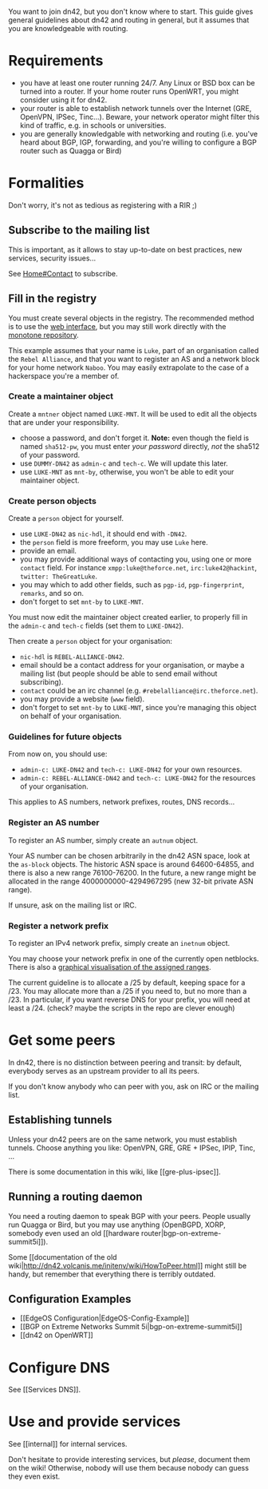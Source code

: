 You want to join dn42, but you don't know where to start. This guide gives general guidelines about dn42 and routing in general, but it assumes that you are knowledgeable with routing.

# Requirements

- you have at least one router running 24/7. Any Linux or BSD box can be turned into a router. If your home router runs OpenWRT, you might consider using it for dn42.
- your router is able to establish network tunnels over the Internet (GRE, OpenVPN, IPSec, Tinc...). Beware, your network operator might filter this kind of traffic, e.g. in schools or universities.
- you are generally knowledgable with networking and routing (i.e. you've heard about BGP, IGP, forwarding, and you're willing to configure a BGP router such as Quagga or Bird)

# Formalities

Don't worry, it's not as tedious as registering with a RIR ;)

## Subscribe to the mailing list

This is important, as it allows to stay up-to-date on best practices, new services, security issues...

See [Home#Contact](Home#Contact) to subscribe.

## Fill in the registry

You must create several objects in the registry. The recommended method is to use the [web interface](https://io.nixnodes.net/?registry), but you may still work directly with the [monotone repository](Services-Whois#Monotone).

This example assumes that your name is `Luke`, part of an organisation called the `Rebel Alliance`, and that you want to register an AS and a network block for your home network `Naboo`. You may easily extrapolate to the case of a hackerspace you're a member of.

### Create a maintainer object

Create a `mntner` object named `LUKE-MNT`. It will be used to edit all the objects that are under your responsibility.

- choose a password, and don't forget it.  **Note:** even though the field is named `sha512-pw`, you must enter *your password* directly, *not* the sha512 of your password.
- use `DUMMY-DN42` as `admin-c` and `tech-c`. We will update this later.
- use `LUKE-MNT` as `mnt-by`, otherwise, you won't be able to edit your maintainer object.

### Create person objects

Create a `person` object for yourself.

- use `LUKE-DN42` as `nic-hdl`, it should end with `-DN42`.
- the `person` field is more freeform, you may use `Luke` here.
- provide an email.
- you may provide additional ways of contacting you, using one or more `contact` field. For instance `xmpp:luke@theforce.net`, `irc:luke42@hackint`, `twitter: TheGreatLuke`.
- you may which to add other fields, such as `pgp-id`, `pgp-fingerprint`, `remarks`, and so on.
- don't forget to set `mnt-by` to `LUKE-MNT`.

You must now edit the maintainer object created earlier, to properly fill in the `admin-c` and `tech-c` fields (set them to `LUKE-DN42`).

Then create a `person` object for your organisation:

- `nic-hdl` is `REBEL-ALLIANCE-DN42`.
- email should be a contact address for your organisation, or maybe a mailing list (but people should be able to send email without subscribing).
- `contact` could be an irc channel (e.g. `#rebelalliance@irc.theforce.net`).
- you may provide a website (`www` field).
- don't forget to set `mnt-by` to `LUKE-MNT`, since you're managing this object on behalf of your organisation.

### Guidelines for future objects

From now on, you should use:

- `admin-c: LUKE-DN42` and `tech-c: LUKE-DN42` for your own resources.
- `admin-c: REBEL-ALLIANCE-DN42` and `tech-c: LUKE-DN42` for the resources of your organisation.

This applies to AS numbers, network prefixes, routes, DNS records...

### Register an AS number

To register an AS number, simply create an `autnum` object.

Your AS number can be chosen arbitrarily in the dn42 ASN space, look at the `as-block` objects. The historic ASN space is around 64600-64855, and there is also a new range 76100-76200. In the future, a new range might be allocated in the range 4000000000-4294967295 (new 32-bit private ASN range).

If unsure, ask on the mailing list or IRC.

### Register a network prefix

To register an IPv4 network prefix, simply create an `inetnum` object.

You may choose your network prefix in one of the currently open netblocks. There is also a [graphical visualisation of the assigned ranges](http://109.24.208.244:8888/dn42-netblock-visu/registry.html).

The current guideline is to allocate a /25 by default, keeping space for a /23. You may allocate more than a /25 if you need to, but no more than a /23. In particular, if you want reverse DNS for your prefix, you will need at least a /24. (check? maybe the scripts in the repo are clever enough)


# Get some peers

In dn42, there is no distinction between peering and transit: by default, everybody serves as an upstream provider to all its peers.

If you don't know anybody who can peer with you, ask on IRC or the mailing list.

## Establishing tunnels

Unless your dn42 peers are on the same network, you must establish tunnels. Choose anything you like: OpenVPN, GRE, GRE + IPSec, IPIP, Tinc, ...

There is some documentation in this wiki, like [[gre-plus-ipsec]].

## Running a routing daemon

You need a routing daemon to speak BGP with your peers. People usually run Quagga or Bird, but you may use anything (OpenBGPD, XORP, somebody even used an old [[hardware router|bgp-on-extreme-summit5i]]).

Some [[documentation of the old wiki|http://dn42.volcanis.me/initenv/wiki/HowToPeer.html]] might still be handy, but remember that everything there is terribly outdated.

## Configuration Examples

* [[EdgeOS Configuration|EdgeOS-Config-Example]]
* [[BGP on Extreme Networks Summit 5i|bgp-on-extreme-summit5i]]
* [[dn42 on OpenWRT]]

# Configure DNS

See [[Services DNS]].

# Use and provide services

See [[internal]] for internal services.

Don't hesitate to provide interesting services, but *please*, document them on the wiki! Otherwise, nobody will use them because nobody can guess they even exist.